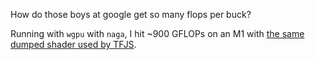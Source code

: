 How do those boys at google get so many flops per buck?

Running with `wgpu` with `naga`, I hit ~900 GFLOPs on an M1 with [the same dumped shader used by TFJS](https://github.com/FL33TW00D/wgpu-mm/blob/master/shaders/gemm/tfjs.wgsl).
